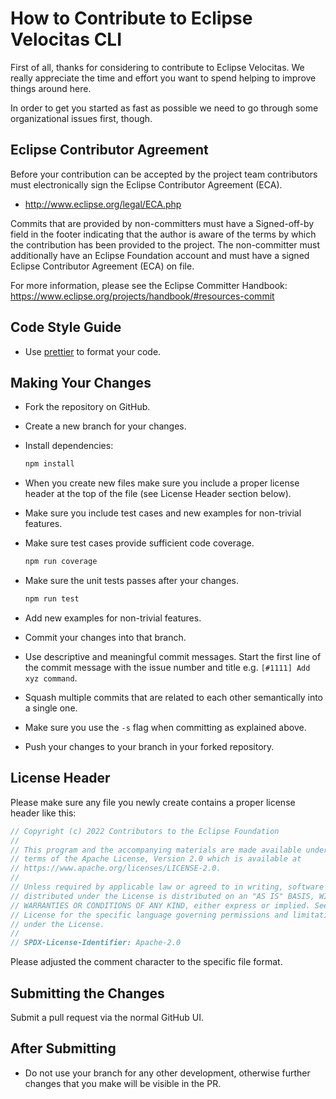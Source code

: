 # How to Contribute to Eclipse Velocitas CLI

First of all, thanks for considering to contribute to Eclipse Velocitas. We really
appreciate the time and effort you want to spend helping to improve things around here.

In order to get you started as fast as possible we need to go through some organizational issues first, though.

## Eclipse Contributor Agreement

Before your contribution can be accepted by the project team contributors must
electronically sign the Eclipse Contributor Agreement (ECA).

* http://www.eclipse.org/legal/ECA.php

Commits that are provided by non-committers must have a Signed-off-by field in
the footer indicating that the author is aware of the terms by which the
contribution has been provided to the project. The non-committer must
additionally have an Eclipse Foundation account and must have a signed Eclipse
Contributor Agreement (ECA) on file.

For more information, please see the Eclipse Committer Handbook:
https://www.eclipse.org/projects/handbook/#resources-commit

## Code Style Guide
* Use [prettier](https://github.com/prettier/prettier) to format your code.

## Making Your Changes

* Fork the repository on GitHub.
* Create a new branch for your changes.
* Install dependencies:

   ```bash
   npm install
   ```

* When you create new files make sure you include a proper license header at the top of the file (see License Header section below).
* Make sure you include test cases and new examples for non-trivial features.
* Make sure test cases provide sufficient code coverage.
    ```bash
    npm run coverage
    ```
* Make sure the unit tests passes after your changes.
    ```bash
    npm run test
    ```
* Add new examples for non-trivial features.
* Commit your changes into that branch.
* Use descriptive and meaningful commit messages. Start the first line of the commit message with the issue number and title e.g. `[#1111] Add xyz command`.
* Squash multiple commits that are related to each other semantically into a single one.
* Make sure you use the `-s` flag when committing as explained above.
* Push your changes to your branch in your forked repository.

## License Header

Please make sure any file you newly create contains a proper license header like this:

```javascript
// Copyright (c) 2022 Contributors to the Eclipse Foundation
//
// This program and the accompanying materials are made available under the
// terms of the Apache License, Version 2.0 which is available at
// https://www.apache.org/licenses/LICENSE-2.0.
//
// Unless required by applicable law or agreed to in writing, software
// distributed under the License is distributed on an "AS IS" BASIS, WITHOUT
// WARRANTIES OR CONDITIONS OF ANY KIND, either express or implied. See the
// License for the specific language governing permissions and limitations
// under the License.
//
// SPDX-License-Identifier: Apache-2.0
```
Please adjusted the comment character to the specific file format.

## Submitting the Changes

Submit a pull request via the normal GitHub UI.

## After Submitting

* Do not use your branch for any other development, otherwise further changes that you make will be visible in the PR.
